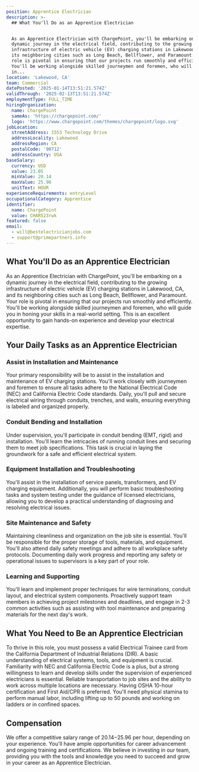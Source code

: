 ```yaml
---
position: Apprentice Electrician
description: >-
  ## What You'll Do as an Apprentice Electrician


  As an Apprentice Electrician with ChargePoint, you'll be embarking on a
  dynamic journey in the electrical field, contributing to the growing
  infrastructure of electric vehicle (EV) charging stations in Lakewood, CA, and
  its neighboring cities such as Long Beach, Bellflower, and Paramount. Your
  role is pivotal in ensuring that our projects run smoothly and efficiently.
  You'll be working alongside skilled journeymen and foremen, who will guide you
  in...
location: 'Lakewood, CA'
team: Commercial
datePosted: '2025-01-14T13:51:21.574Z'
validThrough: '2025-02-13T13:51:21.574Z'
employmentType: FULL_TIME
hiringOrganization:
  name: ChargePoint
  sameAs: 'https://chargepoint.com/'
  logo: 'https://www.chargepoint.com/themes/chargepoint/logo.svg'
jobLocation:
  streetAddress: 1553 Technology Drive
  addressLocality: Lakewood
  addressRegion: CA
  postalCode: '90712'
  addressCountry: USA
baseSalary:
  currency: USD
  value: 23.05
  minValue: 20.14
  maxValue: 25.96
  unitText: HOUR
experienceRequirements: entryLevel
occupationalCategory: Apprentice
identifier:
  name: ChargePoint
  value: CHAR523rwk
featured: false
email:
  - will@bestelectricianjobs.com
  - support@primepartners.info
---
```




## What You'll Do as an Apprentice Electrician

As an Apprentice Electrician with ChargePoint, you'll be embarking on a dynamic journey in the electrical field, contributing to the growing infrastructure of electric vehicle (EV) charging stations in Lakewood, CA, and its neighboring cities such as Long Beach, Bellflower, and Paramount. Your role is pivotal in ensuring that our projects run smoothly and efficiently. You'll be working alongside skilled journeymen and foremen, who will guide you in honing your skills in a real-world setting. This is an excellent opportunity to gain hands-on experience and develop your electrical expertise.

## Your Daily Tasks as an Apprentice Electrician

### Assist in Installation and Maintenance

Your primary responsibility will be to assist in the installation and maintenance of EV charging stations. You'll work closely with journeymen and foremen to ensure all tasks adhere to the National Electrical Code (NEC) and California Electric Code standards. Daily, you'll pull and secure electrical wiring through conduits, trenches, and walls, ensuring everything is labeled and organized properly.

### Conduit Bending and Installation

Under supervision, you'll participate in conduit bending (EMT, rigid) and installation. You'll learn the intricacies of running conduit lines and securing them to meet job specifications. This task is crucial in laying the groundwork for a safe and efficient electrical system.

### Equipment Installation and Troubleshooting

You'll assist in the installation of service panels, transformers, and EV charging equipment. Additionally, you will perform basic troubleshooting tasks and system testing under the guidance of licensed electricians, allowing you to develop a practical understanding of diagnosing and resolving electrical issues.

### Site Maintenance and Safety

Maintaining cleanliness and organization on the job site is essential. You'll be responsible for the proper storage of tools, materials, and equipment. You'll also attend daily safety meetings and adhere to all workplace safety protocols. Documenting daily work progress and reporting any safety or operational issues to supervisors is a key part of your role.

### Learning and Supporting

You'll learn and implement proper techniques for wire terminations, conduit layout, and electrical system components. Proactively support team members in achieving project milestones and deadlines, and engage in 2-3 common activities such as assisting with tool maintenance and preparing materials for the next day's work.

## What You Need to Be an Apprentice Electrician

To thrive in this role, you must possess a valid Electrical Trainee card from the California Department of Industrial Relations (DIR). A basic understanding of electrical systems, tools, and equipment is crucial. Familiarity with NEC and California Electric Code is a plus, but a strong willingness to learn and develop skills under the supervision of experienced electricians is essential. Reliable transportation to job sites and the ability to work across multiple locations are necessary. Having OSHA 10-hour certification and First Aid/CPR is preferred. You'll need physical stamina to perform manual labor, including lifting up to 50 pounds and working on ladders or in confined spaces.

## Compensation

We offer a competitive salary range of $20.14-$25.96 per hour, depending on your experience. You'll have ample opportunities for career advancement and ongoing training and certifications. We believe in investing in our team, providing you with the tools and knowledge you need to succeed and grow in your career as an Apprentice Electrician.